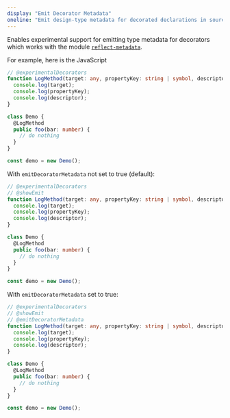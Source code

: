 ```yaml
---
display: "Emit Decorator Metadata"
oneline: "Emit design-type metadata for decorated declarations in source files."
---
```


Enables experimental support for <span class='definition'>emitting type metadata for decorators</span> which works with the module [`reflect-metadata`](https://www.npmjs.com/package/reflect-metadata).

For example, here is the JavaScript

```ts twoslash
// @experimentalDecorators
function LogMethod(target: any, propertyKey: string | symbol, descriptor: PropertyDescriptor) {
  console.log(target);
  console.log(propertyKey);
  console.log(descriptor);
}

class Demo {
  @LogMethod
  public foo(bar: number) {
    // do nothing
  }
}

const demo = new Demo();
```

With `emitDecoratorMetadata` not set to true (default):

```ts twoslash
// @experimentalDecorators
// @showEmit
function LogMethod(target: any, propertyKey: string | symbol, descriptor: PropertyDescriptor) {
  console.log(target);
  console.log(propertyKey);
  console.log(descriptor);
}

class Demo {
  @LogMethod
  public foo(bar: number) {
    // do nothing
  }
}

const demo = new Demo();
```

With `emitDecoratorMetadata` set to true:

```ts twoslash
// @experimentalDecorators
// @showEmit
// @emitDecoratorMetadata
function LogMethod(target: any, propertyKey: string | symbol, descriptor: PropertyDescriptor) {
  console.log(target);
  console.log(propertyKey);
  console.log(descriptor);
}

class Demo {
  @LogMethod
  public foo(bar: number) {
    // do nothing
  }
}

const demo = new Demo();
```
